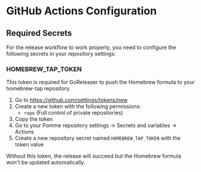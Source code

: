 # GitHub Actions Configuration

## Required Secrets

For the release workflow to work properly, you need to configure the following secrets in your repository settings:

### HOMEBREW_TAP_TOKEN

This token is required for GoReleaser to push the Homebrew formula to your homebrew-tap repository.

1. Go to https://github.com/settings/tokens/new
2. Create a new token with the following permissions:
   - `repo` (Full control of private repositories)
3. Copy the token
4. Go to your Pomme repository settings → Secrets and variables → Actions
5. Create a new repository secret named `HOMEBREW_TAP_TOKEN` with the token value

Without this token, the release will succeed but the Homebrew formula won't be updated automatically.